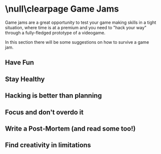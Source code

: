 \null\clearpage
Game Jams
==========

Game jams are a great opportunity to test your game making skills in a tight situation, where time is at a premium and you need to "hack your way" through a fully-fledged prototype of a videogame.

In this section there will be some suggestions on how to survive a game jam.

Have Fun
---------

<!-- TODO: Game jams should not be participated "for the prize", cause the biggest prize is experience -->

Stay Healthy
-------------

<!-- TODO: Don't forget to eat, take breaks, go to bed early, productivity takes a dive when you're not doing well physically -->

Hacking is better than planning
-------------------------------

<!-- TODO: Time is at a premium, don't use complex structures, good practices or whatever, it's just a prototype -->

Focus and don't overdo it
---------------------------

<!-- TODO: Focus on small parts, be essential, don't try to create a fully-fledged RPG or whatever, menus? Nah, credits? Who needs that stuff, etc... -->

Write a Post-Mortem (and read some too!)
----------------------------------------

<!-- TODO: One of the most useful things to do is looking back and see what went well and what didn't. Another good thing is reading about other people's post-mortems -->

Find creativity in limitations
------------------------------

<!-- TODO: It is much harder to find inspiration when you have full freedom: it is usually easier to have a really tight limitation in the subject of the game (example gravity - Newton's gravity, but also something really serious) -->
